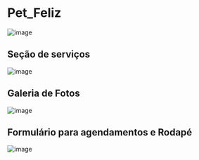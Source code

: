 # Pet_Feliz

![image](https://github.com/user-attachments/assets/f5e82d30-e0e9-41d5-a664-dfa63065f10d)

## Seção de serviços
![image](https://github.com/user-attachments/assets/a86d543a-01d0-4965-9404-55de855ac845)

## Galeria de Fotos
![image](https://github.com/user-attachments/assets/6261afbc-9452-4cd1-93e2-a54e0f2bc0e8)

## Formulário para agendamentos e Rodapé
![image](https://github.com/user-attachments/assets/3363b464-616d-419c-bf81-e12153dff960)
